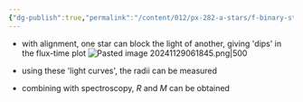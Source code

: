 ```yaml
---
{"dg-publish":true,"permalink":"/content/012/px-282-a-stars/f-binary-stars-and-fundamental-parameters/px-285-f4-eclipsing-binaries/","noteIcon":"1","created":"2024-11-29T06:18:04.120+00:00","updated":"2024-11-29T06:32:25.381+00:00"}
---
```


- with alignment, one star can block the light of another, giving 'dips' in the flux-time plot
![Pasted image 20241129061845.png|500](/img/user/pics/Pasted%20image%2020241129061845.png)

- using these 'light curves', the radii can be measured
- combining with spectroscopy, $R$ and $M$ can be obtained
